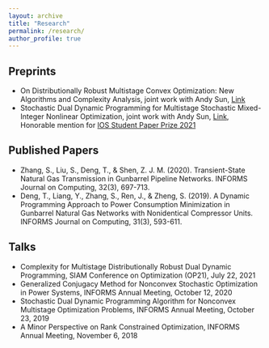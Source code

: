 ```yaml
---
layout: archive
title: "Research"
permalink: /research/
author_profile: true
---
```


## Preprints

* On Distributionally Robust Multistage Convex Optimization: New Algorithms and Complexity Analysis, joint work with Andy Sun, [Link](http://www.optimization-online.org/DB_HTML/2020/10/8060.html)
* Stochastic Dual Dynamic Programming for Multistage Stochastic Mixed-Integer Nonlinear Optimization, joint work with Andy Sun, [Link](http://www.optimization-online.org/DB_HTML/2019/12/7545.html), Honorable mention for [IOS Student Paper Prize 2021](https://connect.informs.org/optimizationsociety/prizes/students-prize)

## Published Papers

* Zhang, S., Liu, S., Deng, T., & Shen, Z. J. M. (2020). Transient-State Natural Gas Transmission in Gunbarrel Pipeline Networks. INFORMS Journal on Computing, 32(3), 697-713.
* Deng, T., Liang, Y., Zhang, S., Ren, J., & Zheng, S. (2019). A Dynamic Programming Approach to Power Consumption Minimization in Gunbarrel Natural Gas Networks with Nonidentical Compressor Units. INFORMS Journal on Computing, 31(3), 593-611.


## Talks
* Complexity for Multistage Distributionally Robust Dual Dynamic Programming, SIAM Conference on Optimization (OP21), July 22, 2021
* Generalized Conjugacy Method for Nonconvex Stochastic Optimization in Power Systems, INFORMS Annual Meeting, October 12, 2020
* Stochastic Dual Dynamic Programming Algorithm for Nonconvex Multistage Optimization Problems, INFORMS Annual Meeting, October 23, 2019
* A Minor Perspective on Rank Constrained Optimization, INFORMS Annual Meeting, November 6, 2018
